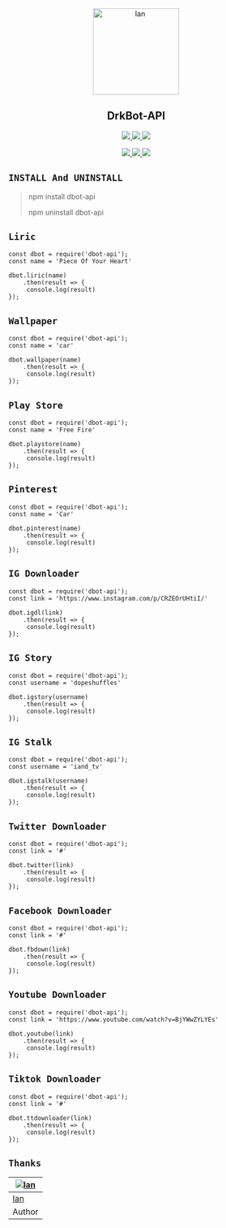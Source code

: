 <div align="center">
<img src="https://raw.githubusercontent.com/DrkBotBase/WhatsAsenaDuplicated/master/media/gif/PicsArt_07-18-06.46.26.jpg" alt="Ian" width="170" />

## DrkBot-API
</div>

<p align="center">
  <a href="https://github.com/ianvanh/dbot-api/fork">
    <img src="https://img.shields.io/github/forks/ianvanh/dbot-api?label=Fork&style=social">
  </a>
  <a href="https://github.com/ianvanh/dbot-api/stargazers">
    <img src="https://img.shields.io/github/stars/ianvanh/dbot-api?style=social">
  </a>
  <a href="https://github.com/ianvanh/dbot-api/commits/main">
    <img src="https://img.shields.io/github/commit-activity/m/ianvanh/dbot-api?style=social">
  </a>
</p>

<p align="center">
  <a href="httsp://github.com/ianvanh/dbot-api">
    <img src="https://img.shields.io/github/repo-size/ianvanh/dbot-api?color=purple&label=Peso%20Repositorio&style=plastic">

  </a>
  <a href="https://github.com/ianvanh/dbot-api">
    <img src="https://img.shields.io/github/languages/top/ianvanh/dbot-api?color=yellow&label=Javascript&style=plastic">

  </a>
  <a href="https://github.com/ianvanh">
    <img src="https://img.shields.io/static/v1?label=Author&message=Ian&color=purple&style=plastic">

  </a>
</p>

## ```INSTALL And UNINSTALL```
> npm install dbot-api
>  
> npm uninstall dbot-api


## ```Liric```
``` 
const dbot = require('dbot-api');
const name = 'Piece Of Your Heart'

dbot.liric(name)
    .then(result => {
     console.log(result)
});
```

## ```Wallpaper```
``` 
const dbot = require('dbot-api');
const name = 'car'

dbot.wallpaper(name)
    .then(result => {
     console.log(result)
});
```

## ```Play Store```
``` 
const dbot = require('dbot-api');
const name = 'Free Fire'

dbot.playstore(name)
    .then(result => {
     console.log(result)
});
```

## ```Pinterest```
``` 
const dbot = require('dbot-api');
const name = 'Car'

dbot.pinterest(name)
    .then(result => {
     console.log(result)
});
```

## ```IG Downloader```
``` 
const dbot = require('dbot-api');
const link = 'https://www.instagram.com/p/CRZEOrUHtiI/'

dbot.igdl(link)
    .then(result => {
     console.log(result)
});
```


## ```IG Story```
``` 
const dbot = require('dbot-api');
const username = 'dopeshuffles'

dbot.igstory(username)
    .then(result => {
     console.log(result)
});
```
## ```IG Stalk```
``` 
const dbot = require('dbot-api');
const username = 'iand_tv'

dbot.igstalk(username)
    .then(result => {
     console.log(result)
});
```

## ```Twitter Downloader```
``` 
const dbot = require('dbot-api');
const link = '#'

dbot.twitter(link)
    .then(result => {
     console.log(result)
});
```

## ```Facebook Downloader```
``` 
const dbot = require('dbot-api');
const link = '#'

dbot.fbdown(link)
    .then(result => {
     console.log(result)
});
```

## ```Youtube Downloader```
``` 
const dbot = require('dbot-api');
const link = 'https://www.youtube.com/watch?v=BjYWwZYLYEs'

dbot.youtube(link)
    .then(result => {
     console.log(result)
});
```

## ```Tiktok Downloader```
``` 
const dbot = require('dbot-api');
const link = '#'

dbot.ttdownloader(link)
    .then(result => {
     console.log(result)
});
```

## ```Thanks```
[![Ian](https://github.com/ianvanh.png?size=150)](#) |
----|
[Ian](https://t.me/Dark1522) |
Author |
